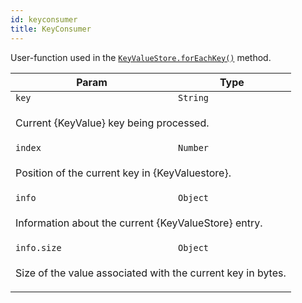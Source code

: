 ```yaml
---
id: keyconsumer
title: KeyConsumer
---
```


<a name="KeyConsumer"></a>

User-function used in the [`KeyValueStore.forEachKey()`](../api/keyvaluestore#forEachKey) method.

<table>
<thead>
<tr>
<th>Param</th><th>Type</th>
</tr>
</thead>
<tbody>
<tr>
<td><code>key</code></td><td><code>String</code></td>
</tr>
<tr>
<td colspan="3"><p>Current {KeyValue} key being processed.</p>
</td></tr><tr>
<td><code>index</code></td><td><code>Number</code></td>
</tr>
<tr>
<td colspan="3"><p>Position of the current key in {KeyValuestore}.</p>
</td></tr><tr>
<td><code>info</code></td><td><code>Object</code></td>
</tr>
<tr>
<td colspan="3"><p>Information about the current {KeyValueStore} entry.</p>
</td></tr><tr>
<td><code>info.size</code></td><td><code>Object</code></td>
</tr>
<tr>
<td colspan="3"><p>Size of the value associated with the current key in bytes.</p>
</td></tr></tbody>
</table>
